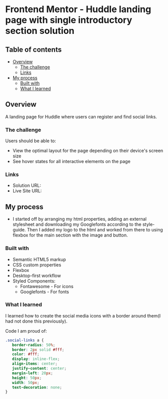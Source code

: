 # Frontend Mentor - Huddle landing page with single introductory section solution

## Table of contents

- [Overview](#overview)
  - [The challenge](#the-challenge)
  - [Links](#links)
- [My process](#my-process)
  - [Built with](#built-with)
  - [What I learned](#what-i-learned)


## Overview
  A landing page for Huddle where users can register and find social links.

### The challenge

Users should be able to:

- View the optimal layout for the page depending on their device's screen size
- See hover states for all interactive elements on the page


### Links

- Solution URL: 
- Live Site URL: 

## My process
- I started off by arranging my html properties, adding an external stylesheet and downloading my Googlefonts according to the style-guide. Then I added my logo to the html and worked from there to using flexbox for the main section with the image and button. 


### Built with

- Semantic HTML5 markup
- CSS custom properties
- Flexbox
- Desktop-first workflow
- Styled Components:
  - Fontawesome - For icons
  - Googlefonts - For fonts



### What I learned

I learned how to create the social media icons with a border around them(I had not done this previously).

Code I am proud of:
```css
.social-links a {
   border-radius: 50%;
   border: 2px solid #fff;
   color: #fff;
   display: inline-flex;
   align-items: center;
   justify-content: center;
   margin-left: 20px;
   height: 50px;
   width: 50px;
   text-decoration: none; 
}
```

